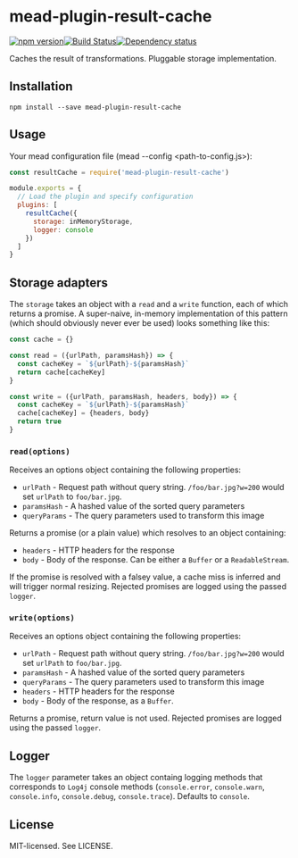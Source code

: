 # mead-plugin-result-cache

[![npm version](http://img.shields.io/npm/v/mead-plugin-result-cache.svg?style=flat-square)](http://browsenpm.org/package/mead-plugin-result-cache)[![Build Status](http://img.shields.io/travis/rexxars/mead-plugin-result-cache/master.svg?style=flat-square)](https://travis-ci.org/rexxars/mead-plugin-result-cache)[![Dependency status](https://img.shields.io/david/rexxars/mead-plugin-result-cache.svg?style=flat-square)](https://david-dm.org/rexxars/mead-plugin-result-cache)

Caches the result of transformations. Pluggable storage implementation.

## Installation

```
npm install --save mead-plugin-result-cache
```

## Usage

Your mead configuration file (mead --config <path-to-config.js>):

```js
const resultCache = require('mead-plugin-result-cache')

module.exports = {
  // Load the plugin and specify configuration
  plugins: [
    resultCache({
      storage: inMemoryStorage,
      logger: console
    })
  ]
}
```

## Storage adapters

The `storage` takes an object with a `read` and a `write` function, each of which returns a promise.
A super-naive, in-memory implementation of this pattern (which should obviously never ever be used) looks something like this:

```js
const cache = {}

const read = ({urlPath, paramsHash}) => {
  const cacheKey = `${urlPath}-${paramsHash}`
  return cache[cacheKey]
}

const write = ({urlPath, paramsHash, headers, body}) => {
  const cacheKey = `${urlPath}-${paramsHash}`
  cache[cacheKey] = {headers, body}
  return true
}
```

### `read(options)`

Receives an options object containing the following properties:

- `urlPath` - Request path without query string. `/foo/bar.jpg?w=200` would set `urlPath` to `foo/bar.jpg`.
- `paramsHash` - A hashed value of the sorted query parameters
- `queryParams` - The query parameters used to transform this image

Returns a promise (or a plain value) which resolves to an object containing:

- `headers` - HTTP headers for the response
- `body` - Body of the response. Can be either a `Buffer` or a `ReadableStream`.

If the promise is resolved with a falsey value, a cache miss is inferred and will trigger normal resizing. Rejected promises are logged using the passed `logger`.

### `write(options)`

Receives an options object containing the following properties:

- `urlPath` - Request path without query string. `/foo/bar.jpg?w=200` would set `urlPath` to `foo/bar.jpg`.
- `paramsHash` - A hashed value of the sorted query parameters
- `queryParams` - The query parameters used to transform this image
- `headers` - HTTP headers for the response
- `body` - Body of the response, as a `Buffer`.

Returns a promise, return value is not used. Rejected promises are logged using the passed `logger`.

## Logger

The `logger` parameter takes an object containg logging methods that corresponds to `Log4j` console methods (`console.error`, `console.warn`, `console.info`, `console.debug`, `console.trace`). Defaults to `console`.

## License

MIT-licensed. See LICENSE.
